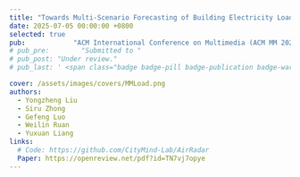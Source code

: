 ```yaml
---
title: "Towards Multi-Scenario Forecasting of Building Electricity Loads with Multimodal Data"
date: 2025-07-05 00:00:00 +0800
selected: true
pub:            "ACM International Conference on Multimedia (ACM MM 2025), Dublin, Ireland"
# pub_pre:        "Submitted to "
# pub_post: "Under review."
# pub_last: ' <span class="badge badge-pill badge-publication badge-warning">Poster</span>'

cover: /assets/images/covers/MMLoad.png
authors:
  - Yongzheng Liu
  - Siru Zhong
  - Gefeng Luo
  - Weilin Ruan
  - Yuxuan Liang
links:
  # Code: https://github.com/CityMind-Lab/AirRadar
  Paper: https://openreview.net/pdf?id=TN7vj7opye
---
```

